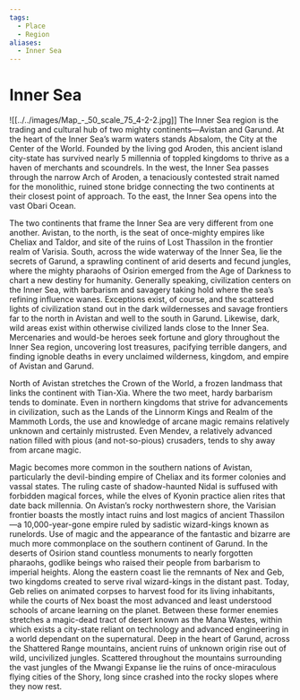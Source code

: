 ```yaml
---
tags:
  - Place
  - Region
aliases:
  - Inner Sea
---
```

# Inner Sea
![[../../images/Map_-_50_scale_75_4-2-2.jpg]]
The Inner Sea region is the trading and cultural hub of two mighty continents—Avistan and Garund. At the heart of the Inner Sea’s warm waters stands Absalom, the City at the Center of the World. Founded by the living god Aroden, this ancient island city-state has survived nearly 5 millennia of toppled kingdoms to thrive as a haven of merchants and scoundrels. In the west, the Inner Sea passes through the narrow Arch of Aroden, a tenaciously contested strait named for the monolithic, ruined stone bridge connecting the two continents at their closest point of approach. To the east, the Inner Sea opens into the vast Obari Ocean.

The two continents that frame the Inner Sea are very different from one another. Avistan, to the north, is the seat of once-mighty empires like Cheliax and Taldor, and site of the ruins of Lost Thassilon in the frontier realm of Varisia. South, across the wide waterway of the Inner Sea, lie the secrets of Garund, a sprawling continent of arid deserts and fecund jungles, where the mighty pharaohs of Osirion emerged from the Age of Darkness to chart a new destiny for humanity. Generally speaking, civilization centers on the Inner Sea, with barbarism and savagery taking hold where the sea’s refining influence wanes. Exceptions exist, of course, and the scattered lights of civilization stand out in the dark wildernesses and savage frontiers far to the north in Avistan and well to the south in Garund. Likewise, dark, wild areas exist within otherwise civilized lands close to the Inner Sea. Mercenaries and would-be heroes seek fortune and glory throughout the Inner Sea region, uncovering lost treasures, pacifying terrible dangers, and finding ignoble deaths in every unclaimed wilderness, kingdom, and empire of Avistan and Garund.

North of Avistan stretches the Crown of the World, a frozen landmass that links the continent with Tian-Xia. Where the two meet, hardy barbarism tends to dominate. Even in northern kingdoms that strive for advancements in civilization, such as the Lands of the Linnorm Kings and Realm of the Mammoth Lords, the use and knowledge of arcane magic remains relatively unknown and certainly mistrusted. Even Mendev, a relatively advanced nation filled with pious (and not-so-pious) crusaders, tends to shy away from arcane magic.

Magic becomes more common in the southern nations of Avistan, particularly the devil-binding empire of Cheliax and its former colonies and vassal states. The ruling caste of shadow-haunted Nidal is suffused with forbidden magical forces, while the elves of Kyonin practice alien rites that date back millennia. On Avistan’s rocky northwestern shore, the Varisian frontier boasts the mostly intact ruins and lost magics of ancient Thassilon—a 10,000-year-gone empire ruled by sadistic wizard-kings known as runelords. Use of magic and the appearance of the fantastic and bizarre are much more commonplace on the southern continent of Garund. In the deserts of Osirion stand countless monuments to nearly forgotten pharaohs, godlike beings who raised their people from barbarism to imperial heights. Along the eastern coast lie the remnants of Nex and Geb, two kingdoms created to serve rival wizard-kings in the distant past. Today, Geb relies on animated corpses to harvest food for its living inhabitants, while the courts of Nex boast the most advanced and least understood schools of arcane learning on the planet. Between these former enemies stretches a magic-dead tract of desert known as the Mana Wastes, within which exists a city-state reliant on technology and advanced engineering in a world dependant on the supernatural. Deep in the heart of Garund, across the Shattered Range mountains, ancient ruins of unknown origin rise out of wild, uncivilized jungles. Scattered throughout the mountains surrounding the vast jungles of the Mwangi Expanse lie the ruins of once-miraculous flying cities of the Shory, long since crashed into the rocky slopes where they now rest.